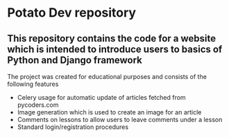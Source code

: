 # **Potato Dev** repository

This repository contains the code for a website which is intended to introduce users to basics of Python and Django framework
---
The project was created for educational purposes and consists of the following features
* Celery usage for automatic update of articles fetched from pycoders.com
* Image generation which is used to create an image for an article
* Comments on lessons to allow users to leave comments under a lesson
* Standard login/registration procedures

